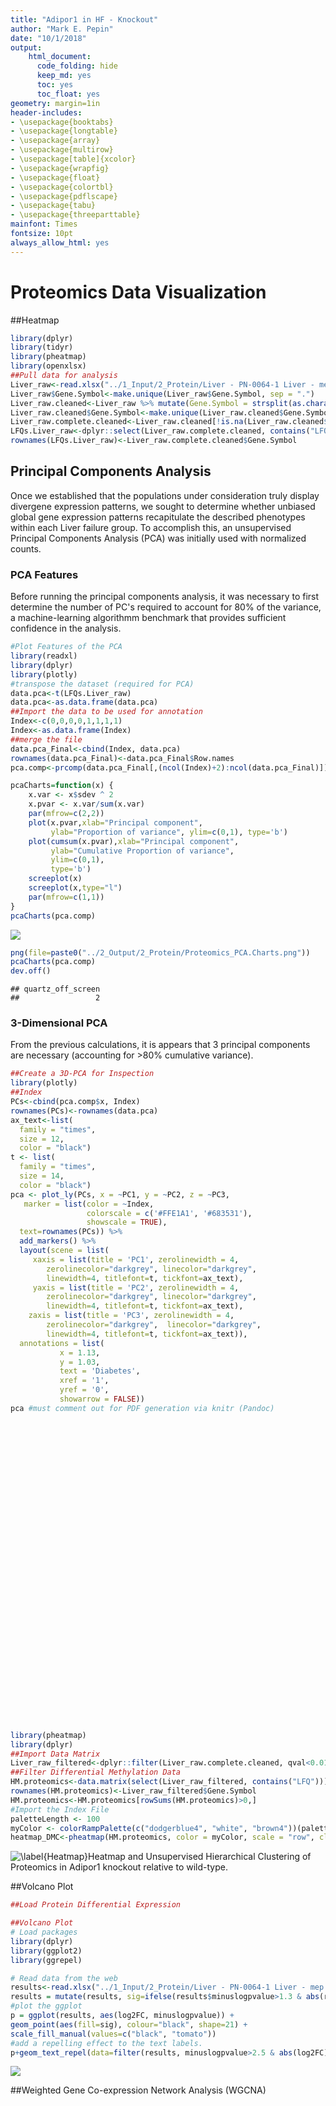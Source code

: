 ```yaml
---
title: "Adipor1 in HF - Knockout"
author: "Mark E. Pepin"
date: "10/1/2018"
output: 
    html_document:
      code_folding: hide
      keep_md: yes
      toc: yes
      toc_float: yes
geometry: margin=1in
header-includes:
- \usepackage{booktabs}
- \usepackage{longtable}
- \usepackage{array}
- \usepackage{multirow}
- \usepackage[table]{xcolor}
- \usepackage{wrapfig}
- \usepackage{float}
- \usepackage{colortbl}
- \usepackage{pdflscape}
- \usepackage{tabu}
- \usepackage{threeparttable}
mainfont: Times
fontsize: 10pt
always_allow_html: yes
---
```




# Proteomics Data Visualization
##Heatmap


```r
library(dplyr)
library(tidyr)
library(pheatmap)
library(openxlsx)
##Pull data for analysis
Liver_raw<-read.xlsx("../1_Input/2_Protein/Liver - PN-0064-1 Liver - mep.xlsx", colNames = T, rowNames = F, sheet = "Cleaned_NoMVs")
Liver_raw$Gene.Symbol<-make.unique(Liver_raw$Gene.Symbol, sep = ".")
Liver_raw.cleaned<-Liver_raw %>% mutate(Gene.Symbol = strsplit(as.character(Gene.Symbol), split = ";")) %>% unnest(Gene.Symbol)
Liver_raw.cleaned$Gene.Symbol<-make.unique(Liver_raw.cleaned$Gene.Symbol, sep = ".")
Liver_raw.complete.cleaned<-Liver_raw.cleaned[!is.na(Liver_raw.cleaned$Gene.Symbol),]
LFQs.Liver_raw<-dplyr::select(Liver_raw.complete.cleaned, contains("LFQ"))
rownames(LFQs.Liver_raw)<-Liver_raw.complete.cleaned$Gene.Symbol
```

## Principal Components Analysis

Once we established that the populations under consideration truly display divergene expression patterns, we sought to determine whether unbiased global gene expression patterns recapitulate the described phenotypes within each Liver failure group. To accomplish this, an unsupervised Principal Components Analysis (PCA) was initially used with normalized counts.

### PCA Features

Before running the principal components analysis, it was necessary to first determine the number of PC's required to account for 80% of the variance, a machine-learning algorithmm benchmark that provides sufficient confidence in the analysis.


```r
#Plot Features of the PCA
library(readxl)
library(dplyr)
library(plotly)
#transpose the dataset (required for PCA)
data.pca<-t(LFQs.Liver_raw)
data.pca<-as.data.frame(data.pca)
##Import the data to be used for annotation
Index<-c(0,0,0,0,1,1,1,1)
Index<-as.data.frame(Index)
##merge the file
data.pca_Final<-cbind(Index, data.pca)
rownames(data.pca_Final)<-data.pca_Final$Row.names
pca.comp<-prcomp(data.pca_Final[,(ncol(Index)+2):ncol(data.pca_Final)])

pcaCharts=function(x) {
    x.var <- x$sdev ^ 2
    x.pvar <- x.var/sum(x.var)
    par(mfrow=c(2,2))
    plot(x.pvar,xlab="Principal component", 
         ylab="Proportion of variance", ylim=c(0,1), type='b')
    plot(cumsum(x.pvar),xlab="Principal component", 
         ylab="Cumulative Proportion of variance", 
         ylim=c(0,1), 
         type='b')
    screeplot(x)
    screeplot(x,type="l")
    par(mfrow=c(1,1))
}
pcaCharts(pca.comp)
```

![](Adipor1_Pipeline_Liver_files/figure-html/PCA_Features-1.png)<!-- -->

```r
png(file=paste0("../2_Output/2_Protein/Proteomics_PCA.Charts.png"))
pcaCharts(pca.comp)
dev.off()
```

```
## quartz_off_screen 
##                 2
```

### 3-Dimensional PCA

From the previous calculations, it is appears that 3 principal components are necessary (accounting for >80% cumulative variance).


```r
##Create a 3D-PCA for Inspection
library(plotly)
##Index
PCs<-cbind(pca.comp$x, Index)
rownames(PCs)<-rownames(data.pca)
ax_text<-list(
  family = "times",
  size = 12,
  color = "black")
t <- list(
  family = "times",
  size = 14,
  color = "black")
pca <- plot_ly(PCs, x = ~PC1, y = ~PC2, z = ~PC3,
   marker = list(color = ~Index, 
                 colorscale = c('#FFE1A1', '#683531'), 
                 showscale = TRUE),
  text=rownames(PCs)) %>%
  add_markers() %>% 
  layout(scene = list(
     xaxis = list(title = 'PC1', zerolinewidth = 4, 
        zerolinecolor="darkgrey", linecolor="darkgrey", 
        linewidth=4, titlefont=t, tickfont=ax_text),
     yaxis = list(title = 'PC2', zerolinewidth = 4, 
        zerolinecolor="darkgrey", linecolor="darkgrey", 
        linewidth=4, titlefont=t, tickfont=ax_text),
    zaxis = list(title = 'PC3', zerolinewidth = 4, 
        zerolinecolor="darkgrey",  linecolor="darkgrey", 
        linewidth=4, titlefont=t, tickfont=ax_text)),
  annotations = list(
           x = 1.13,
           y = 1.03,
           text = 'Diabetes',
           xref = '1',
           yref = '0',
           showarrow = FALSE))
pca #must comment out for PDF generation via knitr (Pandoc)
```

<!--html_preserve--><div id="htmlwidget-d847512e6077f2a281be" style="width:672px;height:480px;" class="plotly html-widget"></div>
<script type="application/json" data-for="htmlwidget-d847512e6077f2a281be">{"x":{"visdat":{"545e6a1e1311":["function () ","plotlyVisDat"]},"cur_data":"545e6a1e1311","attrs":{"545e6a1e1311":{"x":{},"y":{},"z":{},"marker":{"color":{},"colorscale":["#FFE1A1","#683531"],"showscale":true},"text":["LFQ_KO_1","LFQ_KO_2","LFQ_KO_3","LFQ_KO_4","LFQ_WT_1","LFQ_WT_2","LFQ_WT_3","LFQ_WT-4"],"alpha_stroke":1,"sizes":[10,100],"spans":[1,20],"type":"scatter3d","mode":"markers","inherit":true}},"layout":{"margin":{"b":40,"l":60,"t":25,"r":10},"scene":{"xaxis":{"title":"PC1","zerolinewidth":4,"zerolinecolor":"darkgrey","linecolor":"darkgrey","linewidth":4,"titlefont":{"family":"times","size":14,"color":"black"},"tickfont":{"family":"times","size":12,"color":"black"}},"yaxis":{"title":"PC2","zerolinewidth":4,"zerolinecolor":"darkgrey","linecolor":"darkgrey","linewidth":4,"titlefont":{"family":"times","size":14,"color":"black"},"tickfont":{"family":"times","size":12,"color":"black"}},"zaxis":{"title":"PC3","zerolinewidth":4,"zerolinecolor":"darkgrey","linecolor":"darkgrey","linewidth":4,"titlefont":{"family":"times","size":14,"color":"black"},"tickfont":{"family":"times","size":12,"color":"black"}}},"annotations":[{"x":1.13,"y":1.03,"text":"Diabetes","xref":"1","yref":"0","showarrow":false}],"hovermode":"closest","showlegend":false},"source":"A","config":{"modeBarButtonsToAdd":[{"name":"Collaborate","icon":{"width":1000,"ascent":500,"descent":-50,"path":"M487 375c7-10 9-23 5-36l-79-259c-3-12-11-23-22-31-11-8-22-12-35-12l-263 0c-15 0-29 5-43 15-13 10-23 23-28 37-5 13-5 25-1 37 0 0 0 3 1 7 1 5 1 8 1 11 0 2 0 4-1 6 0 3-1 5-1 6 1 2 2 4 3 6 1 2 2 4 4 6 2 3 4 5 5 7 5 7 9 16 13 26 4 10 7 19 9 26 0 2 0 5 0 9-1 4-1 6 0 8 0 2 2 5 4 8 3 3 5 5 5 7 4 6 8 15 12 26 4 11 7 19 7 26 1 1 0 4 0 9-1 4-1 7 0 8 1 2 3 5 6 8 4 4 6 6 6 7 4 5 8 13 13 24 4 11 7 20 7 28 1 1 0 4 0 7-1 3-1 6-1 7 0 2 1 4 3 6 1 1 3 4 5 6 2 3 3 5 5 6 1 2 3 5 4 9 2 3 3 7 5 10 1 3 2 6 4 10 2 4 4 7 6 9 2 3 4 5 7 7 3 2 7 3 11 3 3 0 8 0 13-1l0-1c7 2 12 2 14 2l218 0c14 0 25-5 32-16 8-10 10-23 6-37l-79-259c-7-22-13-37-20-43-7-7-19-10-37-10l-248 0c-5 0-9-2-11-5-2-3-2-7 0-12 4-13 18-20 41-20l264 0c5 0 10 2 16 5 5 3 8 6 10 11l85 282c2 5 2 10 2 17 7-3 13-7 17-13z m-304 0c-1-3-1-5 0-7 1-1 3-2 6-2l174 0c2 0 4 1 7 2 2 2 4 4 5 7l6 18c0 3 0 5-1 7-1 1-3 2-6 2l-173 0c-3 0-5-1-8-2-2-2-4-4-4-7z m-24-73c-1-3-1-5 0-7 2-2 3-2 6-2l174 0c2 0 5 0 7 2 3 2 4 4 5 7l6 18c1 2 0 5-1 6-1 2-3 3-5 3l-174 0c-3 0-5-1-7-3-3-1-4-4-5-6z"},"click":"function(gd) { \n        // is this being viewed in RStudio?\n        if (location.search == '?viewer_pane=1') {\n          alert('To learn about plotly for collaboration, visit:\\n https://cpsievert.github.io/plotly_book/plot-ly-for-collaboration.html');\n        } else {\n          window.open('https://cpsievert.github.io/plotly_book/plot-ly-for-collaboration.html', '_blank');\n        }\n      }"}],"cloud":false},"data":[{"x":[-4161800127.8674,28231458012.5875,5047465188.27373,1808107351.50105,13081262846.2859,-42662305105.9141,4053421827.44794,-5397609992.31476],"y":[-4447810752.32527,7479008900.22409,-7809262689.30121,-2842572828.84711,1761859431.1361,4843521053.24294,420146787.174559,595110098.695951],"z":[3744975042.50554,992399945.641168,-3386543966.90571,708703059.774032,-3814720634.70418,-2348951169.2237,-2621595404.53099,6725733127.44385],"marker":{"color":[0,0,0,0,1,1,1,1],"colorscale":["#FFE1A1","#683531"],"showscale":true,"line":{"color":"rgba(31,119,180,1)"}},"text":["LFQ_KO_1","LFQ_KO_2","LFQ_KO_3","LFQ_KO_4","LFQ_WT_1","LFQ_WT_2","LFQ_WT_3","LFQ_WT-4"],"type":"scatter3d","mode":"markers","error_y":{"color":"rgba(31,119,180,1)"},"error_x":{"color":"rgba(31,119,180,1)"},"line":{"color":"rgba(31,119,180,1)"},"frame":null}],"highlight":{"on":"plotly_click","persistent":false,"dynamic":false,"selectize":false,"opacityDim":0.2,"selected":{"opacity":1},"debounce":0},"base_url":"https://plot.ly"},"evals":["config.modeBarButtonsToAdd.0.click"],"jsHooks":[]}</script><!--/html_preserve-->


```r
library(pheatmap)
library(dplyr)
##Import Data Matrix
Liver_raw_filtered<-dplyr::filter(Liver_raw.complete.cleaned, qval<0.01)
##Filter Differential Methylation Data
HM.proteomics<-data.matrix(select(Liver_raw_filtered, contains("LFQ")))
rownames(HM.proteomics)<-Liver_raw_filtered$Gene.Symbol
HM.proteomics<-HM.proteomics[rowSums(HM.proteomics)>0,]
#Import the Index File
paletteLength <- 100
myColor <- colorRampPalette(c("dodgerblue4", "white", "brown4"))(paletteLength)
heatmap_DMC<-pheatmap(HM.proteomics, color = myColor, scale = "row", clustering_distance_cols = "canberra")
```

![\label{Heatmap}Heatmap and Unsupervised Hierarchical Clustering of Proteomics in Adipor1 knockout relative to wild-type.](Adipor1_Pipeline_Liver_files/figure-html/Heatmap-1.png)


##Volcano Plot


```r
##Load Protein Differential Expression

##Volcano Plot 
# Load packages
library(dplyr)
library(ggplot2)
library(ggrepel)

# Read data from the web
results<-read.xlsx("../1_Input/2_Protein/Liver - PN-0064-1 Liver - mep.xlsx", sheet = "IPA_Import")
results = mutate(results, sig=ifelse(results$minuslogpvalue>1.3 & abs(results$log2FC)>0.585, "p < 0.05 and |FC| > 1.5", "Not Sig"))
#plot the ggplot
p = ggplot(results, aes(log2FC, minuslogpvalue)) +
geom_point(aes(fill=sig), colour="black", shape=21) +
scale_fill_manual(values=c("black", "tomato"))
#add a repelling effect to the text labels.
p+geom_text_repel(data=filter(results, minuslogpvalue>2.5 & abs(log2FC)>2), aes(label=Gene))
```

![](Adipor1_Pipeline_Liver_files/figure-html/Volcano-1.png)<!-- -->

##Weighted Gene Co-expression Network Analysis (WGCNA)




